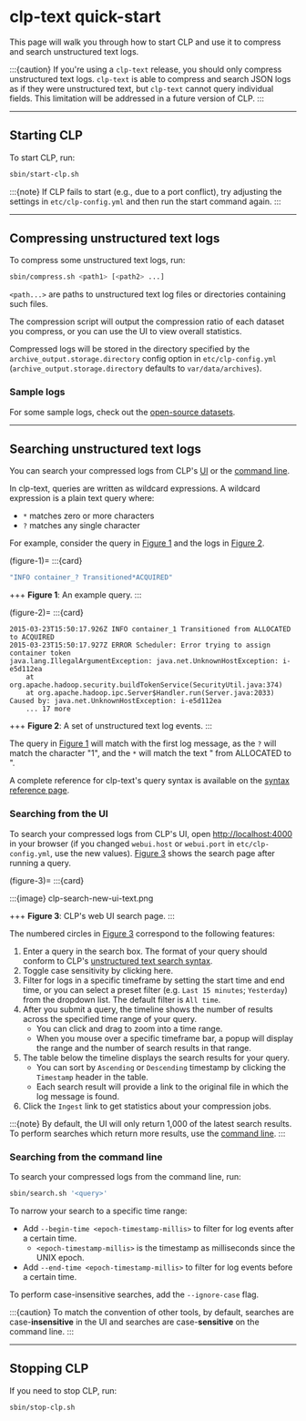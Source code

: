 # clp-text quick-start

This page will walk you through how to start CLP and use it to compress and search unstructured
text logs.

:::{caution}
If you're using a `clp-text` release, you should only compress unstructured text logs. `clp-text`
is able to compress and search JSON logs as if they were unstructured text, but `clp-text` cannot
query individual fields. This limitation will be addressed in a future version of CLP.
:::

---

## Starting CLP

To start CLP, run:

```bash
sbin/start-clp.sh
```

:::{note}
If CLP fails to start (e.g., due to a port conflict), try adjusting the settings in
`etc/clp-config.yml` and then run the start command again.
:::

---

## Compressing unstructured text logs

To compress some unstructured text logs, run:

```bash
sbin/compress.sh <path1> [<path2> ...]
```

`<path...>` are paths to unstructured text log files or directories containing such files.

The compression script will output the compression ratio of each dataset you compress, or you can
use the UI to view overall statistics.

Compressed logs will be stored in the directory specified by the `archive_output.storage.directory`
config option in `etc/clp-config.yml` (`archive_output.storage.directory` defaults to
`var/data/archives`).

### Sample logs

For some sample logs, check out the [open-source datasets](../resources-datasets).

---

## Searching unstructured text logs

You can search your compressed logs from CLP's [UI](#searching-from-the-ui) or the
[command line](#searching-from-the-command-line).

In clp-text, queries are written as wildcard expressions. A wildcard expression is a plain text
query where:

* `*` matches zero or more characters
* `?` matches any single character

For example, consider the query in [Figure 1](#figure-1) and the logs in [Figure 2](#figure-2).

(figure-1)=
:::{card}

```bash
"INFO container_? Transitioned*ACQUIRED"
```

+++
**Figure 1**: An example query.
:::

(figure-2)=
:::{card}

```text
2015-03-23T15:50:17.926Z INFO container_1 Transitioned from ALLOCATED to ACQUIRED
2015-03-23T15:50:17.927Z ERROR Scheduler: Error trying to assign container token
java.lang.IllegalArgumentException: java.net.UnknownHostException: i-e5d112ea
    at org.apache.hadoop.security.buildTokenService(SecurityUtil.java:374)
    at org.apache.hadoop.ipc.Server$Handler.run(Server.java:2033)
Caused by: java.net.UnknownHostException: i-e5d112ea
    ... 17 more
```

+++
**Figure 2**: A set of unstructured text log events.
:::

The query in [Figure 1](#figure-1) will match with the first log message, as the `?` will match the
character "1", and the `*` will match the text " from ALLOCATED to ".

A complete reference for clp-text's query syntax is available on the
[syntax reference page](../reference-text-search-syntax).

### Searching from the UI

To search your compressed logs from CLP's UI, open [http://localhost:4000](http://localhost:4000) in
your browser (if you changed `webui.host` or `webui.port` in `etc/clp-config.yml`, use the new
values). [Figure 3](#figure-3) shows the search page after running a query.

(figure-3)=
:::{card}

:::{image} clp-search-new-ui-text.png

+++
**Figure 3**: CLP's web UI search page.
:::

The numbered circles in [Figure 3](#figure-3) correspond to the following features:

1. Enter a query in the search box. The format of your query should conform to CLP's
   [unstructured text search syntax](../reference-text-search-syntax.md).
2. Toggle case sensitivity by clicking here.
3. Filter for logs in a specific timeframe by setting the start time and end time, or you can
   select a preset filter (e.g. `Last 15 minutes`; `Yesterday`) from the dropdown list. The default
   filter is `All time`.
4. After you submit a query, the timeline shows the number of results across the specified time
   range of your query.
   * You can click and drag to zoom into a time range.
   * When you mouse over a specific timeframe bar, a popup will display the range and the number of
   search results in that range.
5. The table below the timeline displays the search results for your query.
   * You can sort by `Ascending` or `Descending` timestamp by clicking the `Timestamp` header in the table.
   * Each search result will provide a link to the original file in which the log message is found.
6. Click the `Ingest` link to get statistics about your compression jobs.

:::{note}
By default, the UI will only return 1,000 of the latest search results. To perform searches which
return more results, use the [command line](#searching-from-the-command-line).
:::

### Searching from the command line

To search your compressed logs from the command line, run:

```bash
sbin/search.sh '<query>'
```

To narrow your search to a specific time range:

* Add `--begin-time <epoch-timestamp-millis>` to filter for log events after a certain time.
  * `<epoch-timestamp-millis>` is the timestamp as milliseconds since the UNIX epoch.
* Add `--end-time <epoch-timestamp-millis>` to filter for log events before a certain time.

To perform case-insensitive searches, add the `--ignore-case` flag.

:::{caution}
To match the convention of other tools, by default, searches are case-**insensitive** in the UI and
searches are case-**sensitive** on the command line.
:::

---

## Stopping CLP

If you need to stop CLP, run:

```bash
sbin/stop-clp.sh
```
